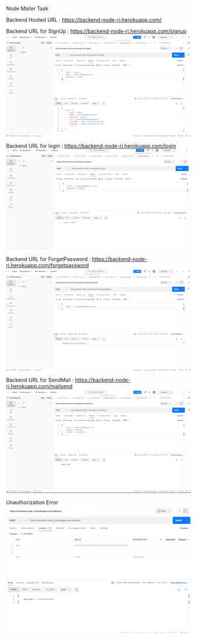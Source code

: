 Node Mailer Task

Backend Hosted URL : https://backend-node-rj.herokuapp.com/

Backend URL for SignUp : https://backend-node-rj.herokuapp.com/signup
![ALT text](/IMG/signup.png)

Backend URL for login : https://backend-node-rj.herokuapp.com/login
![ALT text](/IMG/login.png)

Backend URL for ForgetPassword : https://backend-node-rj.herokuapp.com/forgetpassword
![ALT text](/IMG/passwordReset.png)

Backend URL for SendMail : https://backend-node-rj.herokuapp.com/mailsend
![ALT text](/IMG/mailsend.png)

Unauthorization Error
![ALT text](/IMG/Error.png)
